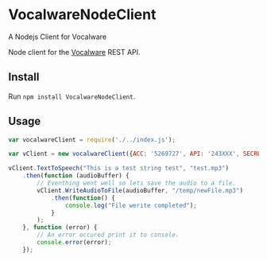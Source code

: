 # VocalwareNodeClient
A Nodejs Client for Vocalware 

Node client for the [Vocalware](https://www.vocalware.com/) REST API.

## Install

Run `npm install VocalwareNodeClient`.

## Usage


```js
var vocalwareClient = require('./../index.js');

var vClient = new vocalwareClient({ACC: '5269727', API: '243XXX', SECRET: 'ea7793b4XXXXXXa098d91046924aa'});

vClient.TextToSpeech("This is a test string test", "test.mp3")
    .then(function (audioBuffer) {
        // Eventhing went well so lets save the audio to a file.
        vClient.WriteAudioToFile(audioBuffer, "/temp/newFile.mp3")
            .then(function() {
                console.log("File werite completed");
            }
        );
    }, function (error) {
        // An error occured print it to console.
        console.error(error);
    });
```
